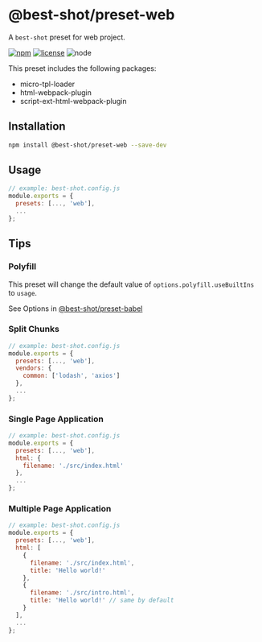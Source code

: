 # @best-shot/preset-web

A `best-shot` preset for web project.

[npm-url]: https://www.npmjs.com/package/@best-shot/preset-web
[npm-badge]: https://img.shields.io/npm/v/@best-shot/preset-web.svg?style=flat-square&logo=npm
[github-url]: https://github.com/Airkro/best-shot/tree/master/packages/preset-web
[node-badge]: https://img.shields.io/node/v/@best-shot/preset-web.svg?style=flat-square&colorB=green&logo=node.js
[license-badge]: https://img.shields.io/npm/l/@best-shot/preset-web.svg?style=flat-square&colorB=blue&logo=github

[![npm][npm-badge]][npm-url]
[![license][license-badge]][github-url]
![node][node-badge]

This preset includes the following packages:

- micro-tpl-loader
- html-webpack-plugin
- script-ext-html-webpack-plugin
  <!-- - webpack-subresource-integrity -->

## Installation

```bash
npm install @best-shot/preset-web --save-dev
```

## Usage

```js
// example: best-shot.config.js
module.exports = {
  presets: [..., 'web'],
  ...
};
```

## Tips

### Polyfill

This preset will change the default value of `options.polyfill.useBuiltIns` to `usage`.

See Options in [@best-shot/preset-babel](../preset-babel)

### Split Chunks

```js
// example: best-shot.config.js
module.exports = {
  presets: [..., 'web'],
  vendors: {
    common: ['lodash', 'axios']
  },
  ...
};
```

### Single Page Application

```js
// example: best-shot.config.js
module.exports = {
  presets: [..., 'web'],
  html: {
    filename: './src/index.html'
  },
  ...
};
```

### Multiple Page Application

```js
// example: best-shot.config.js
module.exports = {
  presets: [..., 'web'],
  html: [
    {
      filename: './src/index.html',
      title: 'Hello world!'
    },
    {
      filename: './src/intro.html',
      title: 'Hello world!' // same by default
    }
  ],
  ...
};
```
